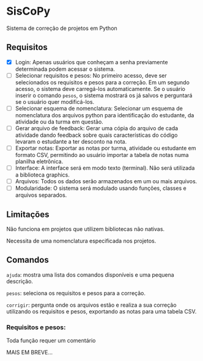 # SisCoPy

Sistema de correção de projetos em Python

## Requisitos

* [x] Login: Apenas usuários que conheçam a senha previamente determinada podem acessar o sistema.
* [ ] Selecionar requisitos e pesos: No primeiro acesso, deve ser selecionados os requisitos e pesos para a correção. Em um segundo acesso, o sistema deve carregá-los automaticamente. Se o usuário inserir o comando `pesos`, o sistema mostrará os já salvos e perguntará se o usuário quer modificá-los.
* [ ] Selecionar esquema de nomenclatura: Selecionar um esquema de nomenclatura dos arquivos python para identificação do estudante, da atividade ou da turma em questão.
* [ ] Gerar arquivo de feedback:  Gerar uma cópia do arquivo de cada atividade dando feedback sobre quais características do código levaram o estudante a ter desconto na nota.
* [ ] Exportar notas: Exportar as notas por turma, atividade ou estudante em formato CSV, permitindo ao usuário importar a tabela de notas numa planilha eletrônica.
* [ ] Interface: A interface será em modo texto (terminal). Não será utilizada a biblioteca graphics.
* [ ] Arquivos: Todos os dados serão armazenados em um ou mais arquivos.
* [ ] Modularidade: O sistema será modulado usando funções, classes e arquivos separados.

## Limitações

Não funciona em projetos que utilizem bibliotecas não nativas.

Necessita de uma nomenclatura especificada nos projetos.

## Comandos

`ajuda`: mostra uma lista dos comandos disponíveis e uma pequena descrição.

`pesos`: seleciona os requisitos e pesos para a correção.

`corrigir`: pergunta onde os arquivos estão e realiza a sua correção utilizando os requisitos e pesos, exportando as notas para uma tabela CSV.

### Requisitos e pesos:

Toda função requer um comentário

MAIS EM BREVE...
